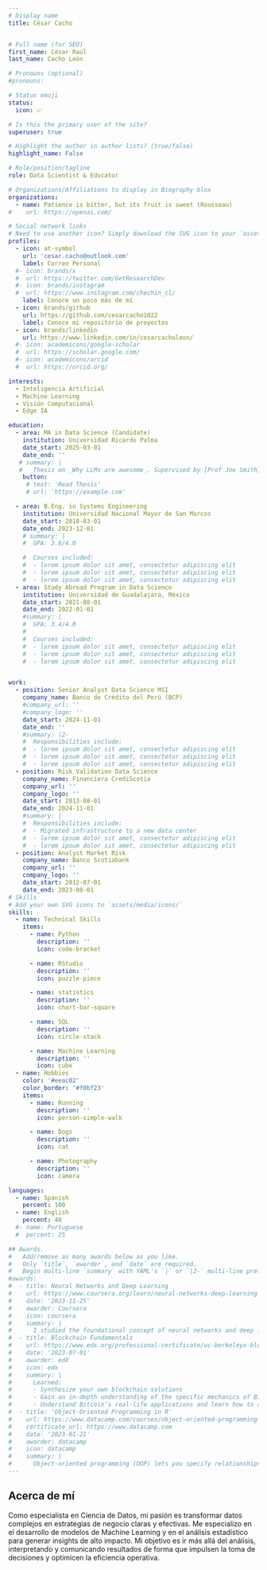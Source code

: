 ```yaml
---
# Display name
title: César Cacho


# Full name (for SEO)
first_name: César Raúl
last_name: Cacho León

# Pronouns (optional)
#pronouns: 

# Status emoji
status:
  icon: 📈

# Is this the primary user of the site?
superuser: true

# Highlight the author in author lists? (true/false)
highlight_name: False

# Role/position/tagline
role: Data Scientist & Educator

# Organizations/Affiliations to display in Biography blox
organizations:
  - name: Patience is bitter, but its fruit is sweet (Rousseau)
#    url: https://openai.com/

# Social network links
# Need to use another icon? Simply download the SVG icon to your `assets/media/icons/` folder.
profiles:
  - icon: at-symbol
    url: 'cesar.cacho@outlook.com'
    label: Correo Personal
  #- icon: brands/x
  #  url: https://twitter.com/GetResearchDev
  #- icon: brands/instagram
  #  url: https://www.instagram.com/chechin_cl/
    label: Conoce un poco más de mí
  - icon: brands/github
    url: https://github.com/cesarcacho1022
    label: Conoce mi repositorio de proyectos
  - icon: brands/linkedin
    url: https://www.linkedin.com/in/cesarcacholeon/
  #- icon: academicons/google-scholar
  #  url: https://scholar.google.com/
  #- icon: academicons/orcid
  #  url: https://orcid.org/

interests:
  - Inteligencia Artificial 
  - Machine Learning
  - Visión Computacional
  - Edge IA

education:
  - area: MA in Data Science (Candidate)
    institution: Universidad Ricardo Palma
    date_start: 2025-03-01
    date_end: ''
   # summary: |
   #   Thesis on _Why LLMs are awesome_. Supervised by [Prof Joe Smith](https://example.com). Presented papers at 5 IEEE conferences with the contributions being published in 2 Springer journals.
    button:
     # text: 'Read Thesis'
     # url: 'https://example.com'

  - area: B.Eng. in Systems Engineering
    institution: Universidad Nacional Mayor de San Marcos
    date_start: 2018-03-01
    date_end: 2023-12-01
    # summary: |
    #  GPA: 3.8/4.0

    #  Courses included:
    #  - lorem ipsum dolor sit amet, consectetur adipiscing elit
    #  - lorem ipsum dolor sit amet, consectetur adipiscing elit
    #  - lorem ipsum dolor sit amet, consectetur adipiscing elit
  - area: Study Abroad Program in Data Science
    institution: Universidad de Guadalajara, México
    date_start: 2021-08-01
    date_end: 2022-01-01
    #summary: |
    #  GPA: 3.4/4.0
    #  
    #  Courses included:
    #  - lorem ipsum dolor sit amet, consectetur adipiscing elit
    #  - lorem ipsum dolor sit amet, consectetur adipiscing elit
    #  - lorem ipsum dolor sit amet, consectetur adipiscing elit


work:
  - position: Senior Analyst Data Science MSI
    company_name: Banco de Crédito del Perú (BCP)
    #company_url: ''
    #company_logo: ''
    date_start: 2024-11-01
    date_end: ''
    #summary: |2-
    #  Responsibilities include:
    #  - lorem ipsum dolor sit amet, consectetur adipiscing elit
    #  - lorem ipsum dolor sit amet, consectetur adipiscing elit
    #  - lorem ipsum dolor sit amet, consectetur adipiscing elit
  - position: Risk Validation Data Science
    company_name: Financiera CrediScotia
    company_url: ''
    company_logo: ''
    date_start: 2013-08-01
    date_end: 2024-11-01
    #summary: |
    #  Responsibilities include:
    #  - Migrated infrastructure to a new data center
    #  - lorem ipsum dolor sit amet, consectetur adipiscing elit
    #  - lorem ipsum dolor sit amet, consectetur adipiscing elit
  - position: Analyst Market Risk
    company_name: Banco Scotiabank 
    company_url: ''
    company_logo: ''
    date_start: 2012-07-01
    date_end: 2023-08-01
# Skills
# Add your own SVG icons to `assets/media/icons/`
skills:
  - name: Technical Skills
    items:
      - name: Python
        description: ''
        icon: code-bracket

      - name: RStudio
        description: ''
        icon: puzzle-piece

      - name: statistics
        description: ''
        icon: chart-bar-square

      - name: SQL
        description: ''
        icon: circle-stack

      - name: Machine Learning
        description: ''
        icon: cube
  - name: Hobbies
    color: '#eeac02'
    color_border: '#f0bf23'
    items:
      - name: Running
        description: ''
        icon: person-simple-walk

      - name: Dogs
        description: ''
        icon: cat

      - name: Photography
        description: ''
        icon: camera

languages:
  - name: Spanish
    percent: 100
  - name: English
    percent: 40
  #- name: Portuguese
  #  percent: 25

## Awards.
#   Add/remove as many awards below as you like.
#   Only `title`, `awarder`, and `date` are required.
#   Begin multi-line `summary` with YAML's `|` or `|2-` multi-line prefix and indent 2 #spaces below.
#awards:
#  - title: Neural Networks and Deep Learning
#    url: https://www.coursera.org/learn/neural-networks-deep-learning
#    date: '2023-11-25'
#    awarder: Coursera
#    icon: coursera
#    summary: |
#      I studied the foundational concept of neural networks and deep learning. By the end, #I was familiar with the significant technological trends driving the rise of deep learning; #build, train, and apply fully connected deep neural networks; implement efficient #(vectorized) neural networks; identify key parameters in a neural network’s architecture; #and apply deep learning to your own applications.
#  - title: Blockchain Fundamentals
#    url: https://www.edx.org/professional-certificate/uc-berkeleyx-blockchain-fundamentals
#    date: '2023-07-01'
#    awarder: edX
#    icon: edx
#    summary: |
#      Learned:
#      - Synthesize your own blockchain solutions
#      - Gain an in-depth understanding of the specific mechanics of Bitcoin
#      - Understand Bitcoin’s real-life applications and learn how to attack and destroy #Bitcoin, Ethereum, smart contracts and Dapps, and alternatives to Bitcoin’s Proof-of-Work #consensus algorithm
#  - title: 'Object-Oriented Programming in R'
#    url: https://www.datacamp.com/courses/object-oriented-programming-with-s3-and-r6-in-r
#    certificate_url: https://www.datacamp.com
#    date: '2023-01-21'
#    awarder: datacamp
#    icon: datacamp
#    summary: |
#      Object-oriented programming (OOP) lets you specify relationships between functions #and the objects that they can act on, helping you manage complexity in your code. This is #an intermediate level course, providing an introduction to OOP, using the S3 and R6 #systems. S3 is a great day-to-day R programming tool that simplifies some of the functions #that you write. R6 is especially useful for industry-specific analyses, working with web #APIs, and building GUIs.
---
```


## Acerca de mí

Como especialista en Ciencia de Datos, mi pasión es transformar datos complejos en estrategias de negocio claras y efectivas. Me especializo en el desarrollo de modelos de Machine Learning y en el análisis estadístico para generar insights de alto impacto. Mi objetivo es ir más allá del análisis, interpretando y comunicando resultados de forma que impulsen la toma de decisiones y optimicen la eficiencia operativa.

<script data-name="BMC-Widget" data-cfasync="false" src="https://cdnjs.buymeacoffee.com/1.0.0/widget.prod.min.js" data-id="cesitar102k" data-description="Support me on Buy me a coffee!" data-message="" data-color="#40DCA5" data-position="Right" data-x_margin="18" data-y_margin="18"></script>